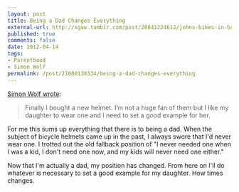 ```yaml
---
layout: post
title: Being a Dad Changes Everything
external-url: http://sgaw.tumblr.com/post/20841224612/johns-bikes-in-bath-and-my-trek-7-3-fx
published: true
comments: false
date: 2012-04-14
tags:
- Parenthood
- Simon Wolf
permalink: /post/21080138334/being-a-dad-changes-everything
---
```


[Simon Wolf wrote][]:

> Finally I bought a new helmet. I’m not a huge fan of them but I like my daughter to wear one and I need to set a good example for her.

For me this sums up everything that there is to being a dad. When the subject of bicycle helmets came up in the past, I always swore that I'd never wear one. I trotted out the old fallback position of "I never needed one when I was a kid, I don't need one now, and my kids will never need one either."

Now that I'm actually a dad, my position has changed. From here on I'll do whatever is necessary to set a good example for my daughter. How times changes.

[Simon Wolf wrote]: http://sgaw.tumblr.com/post/20841224612/johns-bikes-in-bath-and-my-trek-7-3-fx
